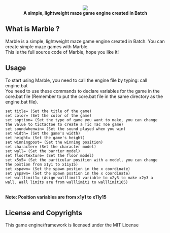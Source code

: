 <div align="center">
    <img src="https://github.com/nguyenphuminh/Marble-Engine/blob/master/logo.png">
    <div><b>A simple, lightweight maze game engine created in Batch</b></div>
</div>


## What is Marble ?
Marble is a simple, lightweight maze game engine created in Batch. You can create simple maze games with Marble.
<br/>
This is the full source code of Marble, hope you like it!

## Usage
To start using Marble, you need to call the engine file by typing:
    call engine.bat
<br/>
You need to use these commands to declare variables for the game in the core.bat file (Remember to put the core.bat file in the same directory as the engine.bat file).
<br/>

    set title= (Set the title of the game)
    set color= (Set the color of the game)
    set soption= (Set the type of game you want to make, you can change the value to tictactoe to create a Tic Tac Toe game)
    set soundwhenwin= (Set the sound played when you win)
    set width= (Set the game's width)
    set height= (Set the game's height)
    set winningpost= (Set the winning position)
    set character= (Set the character model)  
    set wall= (Set the barrier model)
    set floortexture= (Set the floor model)
    set x5y5= (Set the particular position with a model, you can change the postion from x1y1 to x11y15)
    set xspawn= (Set the spawn postion in the x coordinate)
    set yspawn= (Set the spawn postion in the x coordinate)
    set walllimit1= (Asign walllimit1 variable to x2y3 to make x2y3 a wall. Wall limits are from walllimit1 to walllimit165)
        
<br/>
<b>Note: Position variables are from x1y1 to x11y15</b>

## License and Copyrights
This game engine/framework is licensed under the MIT License
